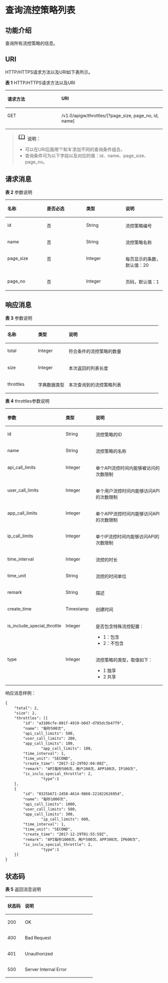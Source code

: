 # 查询流控策略列表<a name="apig-zh-api-180713068"></a>

## 功能介绍<a name="section64935835"></a>

查询所有流控策略的信息。

## URI<a name="section47551608"></a>

HTTP/HTTPS请求方法以及URI如下表所示。

**表 1**  HTTP/HTTPS请求方法以及URI

<a name="table49932580"></a>
<table><thead align="left"><tr id="row33279153"><th class="cellrowborder" valign="top" width="34.339999999999996%" id="mcps1.2.3.1.1"><p id="p11256835"><a name="p11256835"></a><a name="p11256835"></a>请求方法</p>
</th>
<th class="cellrowborder" valign="top" width="65.66%" id="mcps1.2.3.1.2"><p id="p39388458"><a name="p39388458"></a><a name="p39388458"></a>URI</p>
</th>
</tr>
</thead>
<tbody><tr id="row36348558"><td class="cellrowborder" valign="top" width="34.339999999999996%" headers="mcps1.2.3.1.1 "><p id="p58552086"><a name="p58552086"></a><a name="p58552086"></a>GET</p>
</td>
<td class="cellrowborder" valign="top" width="65.66%" headers="mcps1.2.3.1.2 "><p id="p45098539"><a name="p45098539"></a><a name="p45098539"></a>/v1.0/apigw/throttles/[?page_size, page_no, id, name]</p>
</td>
</tr>
</tbody>
</table>

>![](public_sys-resources/icon-note.gif) **说明：**   
>-   可以在URI后面用‘?’和‘&’添加不同的查询条件组合。  
>-   查询条件可为以下字段以及对应的值：id、name、page\_size、page\_no。  

## 请求消息<a name="section25311293"></a>

**表 2**  参数说明

<a name="table20251716"></a>
<table><thead align="left"><tr id="row341561"><th class="cellrowborder" valign="top" width="25%" id="mcps1.2.5.1.1"><p id="p27666514"><a name="p27666514"></a><a name="p27666514"></a>名称</p>
</th>
<th class="cellrowborder" valign="top" width="25%" id="mcps1.2.5.1.2"><p id="p26395167"><a name="p26395167"></a><a name="p26395167"></a>是否必选</p>
</th>
<th class="cellrowborder" valign="top" width="25%" id="mcps1.2.5.1.3"><p id="p57633801"><a name="p57633801"></a><a name="p57633801"></a>类型</p>
</th>
<th class="cellrowborder" valign="top" width="25%" id="mcps1.2.5.1.4"><p id="p37826295"><a name="p37826295"></a><a name="p37826295"></a>说明</p>
</th>
</tr>
</thead>
<tbody><tr id="row44031058"><td class="cellrowborder" valign="top" width="25%" headers="mcps1.2.5.1.1 "><p id="p9745921"><a name="p9745921"></a><a name="p9745921"></a>id</p>
</td>
<td class="cellrowborder" valign="top" width="25%" headers="mcps1.2.5.1.2 "><p id="p51222125"><a name="p51222125"></a><a name="p51222125"></a>否</p>
</td>
<td class="cellrowborder" valign="top" width="25%" headers="mcps1.2.5.1.3 "><p id="p55351421"><a name="p55351421"></a><a name="p55351421"></a>String</p>
</td>
<td class="cellrowborder" valign="top" width="25%" headers="mcps1.2.5.1.4 "><p id="p54280089"><a name="p54280089"></a><a name="p54280089"></a>流控策略编号</p>
</td>
</tr>
<tr id="row18758760"><td class="cellrowborder" valign="top" width="25%" headers="mcps1.2.5.1.1 "><p id="p43064578"><a name="p43064578"></a><a name="p43064578"></a>name</p>
</td>
<td class="cellrowborder" valign="top" width="25%" headers="mcps1.2.5.1.2 "><p id="p65678813"><a name="p65678813"></a><a name="p65678813"></a>否</p>
</td>
<td class="cellrowborder" valign="top" width="25%" headers="mcps1.2.5.1.3 "><p id="p18383649"><a name="p18383649"></a><a name="p18383649"></a>String</p>
</td>
<td class="cellrowborder" valign="top" width="25%" headers="mcps1.2.5.1.4 "><p id="p12680564"><a name="p12680564"></a><a name="p12680564"></a>流控策略名称</p>
</td>
</tr>
<tr id="row6381319"><td class="cellrowborder" valign="top" width="25%" headers="mcps1.2.5.1.1 "><p id="p47124870"><a name="p47124870"></a><a name="p47124870"></a>page_size</p>
</td>
<td class="cellrowborder" valign="top" width="25%" headers="mcps1.2.5.1.2 "><p id="p59018158"><a name="p59018158"></a><a name="p59018158"></a>否</p>
</td>
<td class="cellrowborder" valign="top" width="25%" headers="mcps1.2.5.1.3 "><p id="p15741478"><a name="p15741478"></a><a name="p15741478"></a>Integer</p>
</td>
<td class="cellrowborder" valign="top" width="25%" headers="mcps1.2.5.1.4 "><p id="p67100182"><a name="p67100182"></a><a name="p67100182"></a>每页显示的条数，默认值：20</p>
</td>
</tr>
<tr id="row67030731"><td class="cellrowborder" valign="top" width="25%" headers="mcps1.2.5.1.1 "><p id="p60780131"><a name="p60780131"></a><a name="p60780131"></a>page_no</p>
</td>
<td class="cellrowborder" valign="top" width="25%" headers="mcps1.2.5.1.2 "><p id="p24243592"><a name="p24243592"></a><a name="p24243592"></a>否</p>
</td>
<td class="cellrowborder" valign="top" width="25%" headers="mcps1.2.5.1.3 "><p id="p17573921"><a name="p17573921"></a><a name="p17573921"></a>Integer</p>
</td>
<td class="cellrowborder" valign="top" width="25%" headers="mcps1.2.5.1.4 "><p id="p14201495"><a name="p14201495"></a><a name="p14201495"></a>页码，默认值：1</p>
</td>
</tr>
</tbody>
</table>

## 响应消息<a name="section36948876"></a>

**表 3**  参数说明

<a name="table44970839"></a>
<table><thead align="left"><tr id="row22919699"><th class="cellrowborder" valign="top" width="20%" id="mcps1.2.4.1.1"><p id="p44556312"><a name="p44556312"></a><a name="p44556312"></a>名称</p>
</th>
<th class="cellrowborder" valign="top" width="20%" id="mcps1.2.4.1.2"><p id="p52291534"><a name="p52291534"></a><a name="p52291534"></a>类型</p>
</th>
<th class="cellrowborder" valign="top" width="60%" id="mcps1.2.4.1.3"><p id="p7755868"><a name="p7755868"></a><a name="p7755868"></a>说明</p>
</th>
</tr>
</thead>
<tbody><tr id="row24245611"><td class="cellrowborder" valign="top" width="20%" headers="mcps1.2.4.1.1 "><p id="p17737507"><a name="p17737507"></a><a name="p17737507"></a>total</p>
</td>
<td class="cellrowborder" valign="top" width="20%" headers="mcps1.2.4.1.2 "><p id="p27451947"><a name="p27451947"></a><a name="p27451947"></a>Integer</p>
</td>
<td class="cellrowborder" valign="top" width="60%" headers="mcps1.2.4.1.3 "><p id="p9015211"><a name="p9015211"></a><a name="p9015211"></a>符合条件的流控策略的数量</p>
</td>
</tr>
<tr id="row14028040"><td class="cellrowborder" valign="top" width="20%" headers="mcps1.2.4.1.1 "><p id="p62529456"><a name="p62529456"></a><a name="p62529456"></a>size</p>
</td>
<td class="cellrowborder" valign="top" width="20%" headers="mcps1.2.4.1.2 "><p id="p31721189"><a name="p31721189"></a><a name="p31721189"></a>Integer</p>
</td>
<td class="cellrowborder" valign="top" width="60%" headers="mcps1.2.4.1.3 "><p id="p19279502"><a name="p19279502"></a><a name="p19279502"></a>本次返回的列表长度</p>
</td>
</tr>
<tr id="row39297794"><td class="cellrowborder" valign="top" width="20%" headers="mcps1.2.4.1.1 "><p id="p29004725"><a name="p29004725"></a><a name="p29004725"></a>throttles</p>
</td>
<td class="cellrowborder" valign="top" width="20%" headers="mcps1.2.4.1.2 "><p id="p572496"><a name="p572496"></a><a name="p572496"></a>字典数据类型</p>
</td>
<td class="cellrowborder" valign="top" width="60%" headers="mcps1.2.4.1.3 "><p id="p46372220"><a name="p46372220"></a><a name="p46372220"></a>本次查询到的流控策略列表</p>
</td>
</tr>
</tbody>
</table>

**表 4**  throttles参数说明

<a name="table14696800"></a>
<table><thead align="left"><tr id="row18809457"><th class="cellrowborder" valign="top" width="20%" id="mcps1.2.4.1.1"><p id="p47171015"><a name="p47171015"></a><a name="p47171015"></a>参数</p>
</th>
<th class="cellrowborder" valign="top" width="20%" id="mcps1.2.4.1.2"><p id="p62755870"><a name="p62755870"></a><a name="p62755870"></a>类型</p>
</th>
<th class="cellrowborder" valign="top" width="60%" id="mcps1.2.4.1.3"><p id="p50060701"><a name="p50060701"></a><a name="p50060701"></a>说明</p>
</th>
</tr>
</thead>
<tbody><tr id="row28385005"><td class="cellrowborder" valign="top" width="20%" headers="mcps1.2.4.1.1 "><p id="p17484086"><a name="p17484086"></a><a name="p17484086"></a>id</p>
</td>
<td class="cellrowborder" valign="top" width="20%" headers="mcps1.2.4.1.2 "><p id="p6924831"><a name="p6924831"></a><a name="p6924831"></a>String</p>
</td>
<td class="cellrowborder" valign="top" width="60%" headers="mcps1.2.4.1.3 "><p id="p24040400"><a name="p24040400"></a><a name="p24040400"></a>流控策略的ID</p>
</td>
</tr>
<tr id="row15037011"><td class="cellrowborder" valign="top" width="20%" headers="mcps1.2.4.1.1 "><p id="p10038404"><a name="p10038404"></a><a name="p10038404"></a>name</p>
</td>
<td class="cellrowborder" valign="top" width="20%" headers="mcps1.2.4.1.2 "><p id="p7804434"><a name="p7804434"></a><a name="p7804434"></a>String</p>
</td>
<td class="cellrowborder" valign="top" width="60%" headers="mcps1.2.4.1.3 "><p id="p28179428"><a name="p28179428"></a><a name="p28179428"></a>流控策略的名称</p>
</td>
</tr>
<tr id="row52288267"><td class="cellrowborder" valign="top" width="20%" headers="mcps1.2.4.1.1 "><p id="p7491198"><a name="p7491198"></a><a name="p7491198"></a>api_call_limits</p>
</td>
<td class="cellrowborder" valign="top" width="20%" headers="mcps1.2.4.1.2 "><p id="p2807339"><a name="p2807339"></a><a name="p2807339"></a>Integer</p>
</td>
<td class="cellrowborder" valign="top" width="60%" headers="mcps1.2.4.1.3 "><p id="p26067896"><a name="p26067896"></a><a name="p26067896"></a>单个API流控时间内能够被访问的次数限制</p>
</td>
</tr>
<tr id="row33284474"><td class="cellrowborder" valign="top" width="20%" headers="mcps1.2.4.1.1 "><p id="p11687867"><a name="p11687867"></a><a name="p11687867"></a>user_call_limits</p>
</td>
<td class="cellrowborder" valign="top" width="20%" headers="mcps1.2.4.1.2 "><p id="p7193136"><a name="p7193136"></a><a name="p7193136"></a>Integer</p>
</td>
<td class="cellrowborder" valign="top" width="60%" headers="mcps1.2.4.1.3 "><p id="p45773121"><a name="p45773121"></a><a name="p45773121"></a>单个用户流控时间内能够访问API的次数限制</p>
</td>
</tr>
<tr id="row9304912"><td class="cellrowborder" valign="top" width="20%" headers="mcps1.2.4.1.1 "><p id="p15500440"><a name="p15500440"></a><a name="p15500440"></a>app_call_limits</p>
</td>
<td class="cellrowborder" valign="top" width="20%" headers="mcps1.2.4.1.2 "><p id="p47576112"><a name="p47576112"></a><a name="p47576112"></a>Integer</p>
</td>
<td class="cellrowborder" valign="top" width="60%" headers="mcps1.2.4.1.3 "><p id="p28459840"><a name="p28459840"></a><a name="p28459840"></a>单个APP流控时间内能够访问API的次数限制</p>
</td>
</tr>
<tr id="row1989411328423"><td class="cellrowborder" valign="top" width="20%" headers="mcps1.2.4.1.1 "><p id="p71235716345"><a name="p71235716345"></a><a name="p71235716345"></a>ip_call_limits</p>
</td>
<td class="cellrowborder" valign="top" width="20%" headers="mcps1.2.4.1.2 "><p id="p612135773413"><a name="p612135773413"></a><a name="p612135773413"></a>Integer</p>
</td>
<td class="cellrowborder" valign="top" width="60%" headers="mcps1.2.4.1.3 "><p id="p12122573347"><a name="p12122573347"></a><a name="p12122573347"></a>单个IP流控时间内能够访问API的次数限制</p>
</td>
</tr>
<tr id="row54811973"><td class="cellrowborder" valign="top" width="20%" headers="mcps1.2.4.1.1 "><p id="p10584829"><a name="p10584829"></a><a name="p10584829"></a>time_interval</p>
</td>
<td class="cellrowborder" valign="top" width="20%" headers="mcps1.2.4.1.2 "><p id="p52064834"><a name="p52064834"></a><a name="p52064834"></a>Integer</p>
</td>
<td class="cellrowborder" valign="top" width="60%" headers="mcps1.2.4.1.3 "><p id="p56502011"><a name="p56502011"></a><a name="p56502011"></a>流控的时长</p>
</td>
</tr>
<tr id="row38756055"><td class="cellrowborder" valign="top" width="20%" headers="mcps1.2.4.1.1 "><p id="p52232730"><a name="p52232730"></a><a name="p52232730"></a>time_unit</p>
</td>
<td class="cellrowborder" valign="top" width="20%" headers="mcps1.2.4.1.2 "><p id="p2992709"><a name="p2992709"></a><a name="p2992709"></a>String</p>
</td>
<td class="cellrowborder" valign="top" width="60%" headers="mcps1.2.4.1.3 "><p id="p41082881"><a name="p41082881"></a><a name="p41082881"></a>流控的时间单位</p>
</td>
</tr>
<tr id="row34201613"><td class="cellrowborder" valign="top" width="20%" headers="mcps1.2.4.1.1 "><p id="p18867236"><a name="p18867236"></a><a name="p18867236"></a>remark</p>
</td>
<td class="cellrowborder" valign="top" width="20%" headers="mcps1.2.4.1.2 "><p id="p51851168"><a name="p51851168"></a><a name="p51851168"></a>String</p>
</td>
<td class="cellrowborder" valign="top" width="60%" headers="mcps1.2.4.1.3 "><p id="p39195113"><a name="p39195113"></a><a name="p39195113"></a>描述</p>
</td>
</tr>
<tr id="row17211702"><td class="cellrowborder" valign="top" width="20%" headers="mcps1.2.4.1.1 "><p id="p51970588"><a name="p51970588"></a><a name="p51970588"></a>create_time</p>
</td>
<td class="cellrowborder" valign="top" width="20%" headers="mcps1.2.4.1.2 "><p id="p48868099"><a name="p48868099"></a><a name="p48868099"></a>Timestamp</p>
</td>
<td class="cellrowborder" valign="top" width="60%" headers="mcps1.2.4.1.3 "><p id="p66001938"><a name="p66001938"></a><a name="p66001938"></a>创建时间</p>
</td>
</tr>
<tr id="row57146537"><td class="cellrowborder" valign="top" width="20%" headers="mcps1.2.4.1.1 "><p id="p65466760"><a name="p65466760"></a><a name="p65466760"></a>is_include_special_throttle</p>
</td>
<td class="cellrowborder" valign="top" width="20%" headers="mcps1.2.4.1.2 "><p id="p1207332"><a name="p1207332"></a><a name="p1207332"></a>Integer</p>
</td>
<td class="cellrowborder" valign="top" width="60%" headers="mcps1.2.4.1.3 "><p id="p30685028"><a name="p30685028"></a><a name="p30685028"></a>是否包含特殊流控配置：</p>
<a name="ul107800420518"></a><a name="ul107800420518"></a><ul id="ul107800420518"><li>1：包含</li><li>2：不包含</li></ul>
</td>
</tr>
<tr id="row231014181787"><td class="cellrowborder" valign="top" width="20%" headers="mcps1.2.4.1.1 "><p id="p10310618881"><a name="p10310618881"></a><a name="p10310618881"></a>type</p>
</td>
<td class="cellrowborder" valign="top" width="20%" headers="mcps1.2.4.1.2 "><p id="p33101918089"><a name="p33101918089"></a><a name="p33101918089"></a>Integer</p>
</td>
<td class="cellrowborder" valign="top" width="60%" headers="mcps1.2.4.1.3 "><p id="p15805453105915"><a name="p15805453105915"></a><a name="p15805453105915"></a>流控策略的类型，取值如下：</p>
<a name="ul1043012241502"></a><a name="ul1043012241502"></a><ul id="ul1043012241502"><li>1   独享</li><li>2   共享</li></ul>
</td>
</tr>
</tbody>
</table>

响应消息样例：

```
{
	"total": 2,
	"size": 2,
	"throttles": [{
		"id": "a3106cfe-801f-4919-b0d7-d785dc5b47f9",
		"name": "每秒500次",
		"api_call_limits": 500,
		"user_call_limits": 200,
		"app_call_limits": 100,
                "app_call_limits": 100,
		"time_interval": 1,
		"time_unit": "SECOND",
		"create_time": "2017-12-29T02:04:08Z",
		"remark": "API每秒500次，用户200次，APP100次，IP100次",
		"is_inclu_special_throttle": 2,
                "type":1
	},
	{
		"id": "0325b671-2d50-4614-9868-22102262695d",
		"name": "每秒1000次",
		"api_call_limits": 1000,
		"user_call_limits": 500,
		"app_call_limits": 300,
                "ip_call_limits": 600,
		"time_interval": 1,
		"time_unit": "SECOND",
		"create_time": "2017-12-29T01:55:59Z",
		"remark": "API每秒1000次，用户500次，APP300次，IP600次",
		"is_inclu_special_throttle": 2,
                "type":1
	}]
}
```

## 状态码<a name="section26475052"></a>

**表 5**  返回消息说明

<a name="table9470417"></a>
<table><thead align="left"><tr id="row506443"><th class="cellrowborder" valign="top" width="20%" id="mcps1.2.3.1.1"><p id="p41021952"><a name="p41021952"></a><a name="p41021952"></a>状态码</p>
</th>
<th class="cellrowborder" valign="top" width="80%" id="mcps1.2.3.1.2"><p id="p34443838"><a name="p34443838"></a><a name="p34443838"></a>说明</p>
</th>
</tr>
</thead>
<tbody><tr id="row38487468"><td class="cellrowborder" valign="top" width="20%" headers="mcps1.2.3.1.1 "><p id="p30477170"><a name="p30477170"></a><a name="p30477170"></a>200</p>
</td>
<td class="cellrowborder" valign="top" width="80%" headers="mcps1.2.3.1.2 "><p id="p52731705"><a name="p52731705"></a><a name="p52731705"></a>OK</p>
</td>
</tr>
<tr id="row4823300"><td class="cellrowborder" valign="top" width="20%" headers="mcps1.2.3.1.1 "><p id="p55143023"><a name="p55143023"></a><a name="p55143023"></a>400</p>
</td>
<td class="cellrowborder" valign="top" width="80%" headers="mcps1.2.3.1.2 "><p id="p37399854"><a name="p37399854"></a><a name="p37399854"></a>Bad Request</p>
</td>
</tr>
<tr id="row1054369"><td class="cellrowborder" valign="top" width="20%" headers="mcps1.2.3.1.1 "><p id="p18295034"><a name="p18295034"></a><a name="p18295034"></a>401</p>
</td>
<td class="cellrowborder" valign="top" width="80%" headers="mcps1.2.3.1.2 "><p id="p5502747"><a name="p5502747"></a><a name="p5502747"></a>Unauthorized</p>
</td>
</tr>
<tr id="row49524726"><td class="cellrowborder" valign="top" width="20%" headers="mcps1.2.3.1.1 "><p id="p52079895"><a name="p52079895"></a><a name="p52079895"></a>500</p>
</td>
<td class="cellrowborder" valign="top" width="80%" headers="mcps1.2.3.1.2 "><p id="p43041044115313"><a name="p43041044115313"></a><a name="p43041044115313"></a>Server Internal Error</p>
</td>
</tr>
</tbody>
</table>

